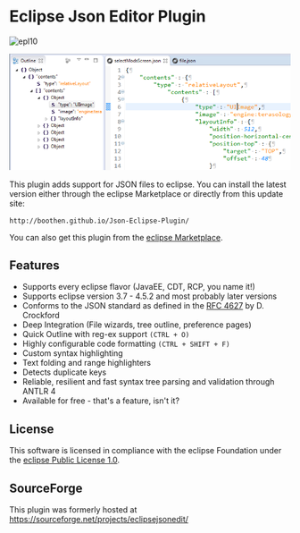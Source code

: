 Eclipse Json Editor Plugin
=======================

![epl10](https://img.shields.io/badge/EPL-1.0-blue.svg "Eclipse Public License 1.0")

![screenshot](images/2016-04-14_editor_and_outline.png "eclipse Screenshot")

This plugin adds support for JSON files to eclipse. You can install the latest version either through the eclipse Marketplace or directly from this update site:

    http://boothen.github.io/Json-Eclipse-Plugin/

You can also get this plugin from the [eclipse Marketplace](https://marketplace.eclipse.org/content/json-editor-plugin).

Features
---------------------

* Supports every eclipse flavor (JavaEE, CDT, RCP, you name it!)
* Supports eclipse version 3.7 - 4.5.2 and most probably later versions
* Conforms to the JSON standard as defined in the [RFC 4627](https://tools.ietf.org/html/rfc4627) by D. Crockford
* Deep Integration (File wizards, tree outline, preference pages)
* Quick Outline with reg-ex support `(CTRL + O)`
* Highly configurable code formatting `(CTRL + SHIFT + F)`
* Custom syntax highlighting
* Text folding and range highlighters
* Detects duplicate keys
* Reliable, resilient and fast syntax tree parsing and validation through ANTLR 4
* Available for free - that's a feature, isn't it?

License
---------------------
This software is licensed in compliance with the eclipse Foundation under the [eclipse Public License 1.0](https://www.eclipse.org/legal/epl-v10.html).

SourceForge
---------------------

This plugin was formerly hosted at https://sourceforge.net/projects/eclipsejsonedit/

